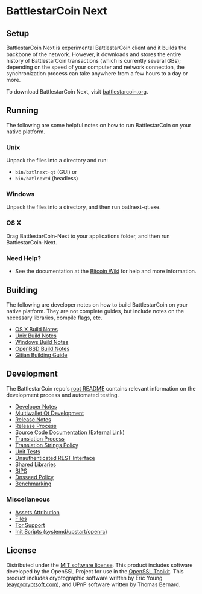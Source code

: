 BattlestarCoin Next
=============

Setup
---------------------
BattlestarCoin Next is experimental BattlestarCoin client and it builds the backbone of the network. However, it downloads and stores the entire history of BattlestarCoin transactions (which is currently several GBs); depending on the speed of your computer and network connection, the synchronization process can take anywhere from a few hours to a day or more.

To download BattlestarCoin Next, visit [battlestarcoin.org](https://battlestarcoin.org).

Running
---------------------
The following are some helpful notes on how to run BattlestarCoin on your native platform.

### Unix

Unpack the files into a directory and run:

- `bin/batlnext-qt` (GUI) or
- `bin/batlnextd` (headless)

### Windows

Unpack the files into a directory, and then run batlnext-qt.exe.

### OS X

Drag BattlestarCoin-Next to your applications folder, and then run BattlestarCoin-Next.

### Need Help?

* See the documentation at the [Bitcoin Wiki](https://en.bitcoin.it/wiki/Main_Page)
for help and more information.

Building
---------------------
The following are developer notes on how to build BattlestarCoin on your native platform. They are not complete guides, but include notes on the necessary libraries, compile flags, etc.

- [OS X Build Notes](build-osx.md)
- [Unix Build Notes](build-unix.md)
- [Windows Build Notes](build-windows.md)
- [OpenBSD Build Notes](build-openbsd.md)
- [Gitian Building Guide](gitian-building.md)

Development
---------------------
The BattlestarCoin repo's [root README](/README.md) contains relevant information on the development process and automated testing.

- [Developer Notes](developer-notes.md)
- [Multiwallet Qt Development](multiwallet-qt.md)
- [Release Notes](release-notes.md)
- [Release Process](release-process.md)
- [Source Code Documentation (External Link)](https://dev.visucore.com/bitcoin/doxygen/)
- [Translation Process](translation_process.md)
- [Translation Strings Policy](translation_strings_policy.md)
- [Unit Tests](unit-tests.md)
- [Unauthenticated REST Interface](REST-interface.md)
- [Shared Libraries](shared-libraries.md)
- [BIPS](bips.md)
- [Dnsseed Policy](dnsseed-policy.md)
- [Benchmarking](benchmarking.md)

### Miscellaneous
- [Assets Attribution](assets-attribution.md)
- [Files](files.md)
- [Tor Support](tor.md)
- [Init Scripts (systemd/upstart/openrc)](init.md)

License
---------------------
Distributed under the [MIT software license](http://www.opensource.org/licenses/mit-license.php).
This product includes software developed by the OpenSSL Project for use in the [OpenSSL Toolkit](https://www.openssl.org/). This product includes
cryptographic software written by Eric Young ([eay@cryptsoft.com](mailto:eay@cryptsoft.com)), and UPnP software written by Thomas Bernard.
